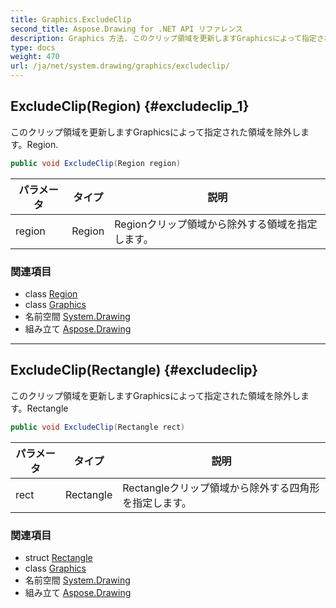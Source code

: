 ```yaml
---
title: Graphics.ExcludeClip
second_title: Aspose.Drawing for .NET API リファレンス
description: Graphics 方法. このクリップ領域を更新しますGraphicsによって指定された領域を除外しますRegion.
type: docs
weight: 470
url: /ja/net/system.drawing/graphics/excludeclip/
---
```

## ExcludeClip(Region) {#excludeclip_1}

このクリップ領域を更新しますGraphicsによって指定された領域を除外します。Region.

```csharp
public void ExcludeClip(Region region)
```

| パラメータ | タイプ | 説明 |
| --- | --- | --- |
| region | Region | Regionクリップ領域から除外する領域を指定します。 |

### 関連項目

* class [Region](../../region/)
* class [Graphics](../)
* 名前空間 [System.Drawing](../../graphics/)
* 組み立て [Aspose.Drawing](../../../)

---

## ExcludeClip(Rectangle) {#excludeclip}

このクリップ領域を更新しますGraphicsによって指定された領域を除外します。Rectangle

```csharp
public void ExcludeClip(Rectangle rect)
```

| パラメータ | タイプ | 説明 |
| --- | --- | --- |
| rect | Rectangle | Rectangleクリップ領域から除外する四角形を指定します。 |

### 関連項目

* struct [Rectangle](../../rectangle/)
* class [Graphics](../)
* 名前空間 [System.Drawing](../../graphics/)
* 組み立て [Aspose.Drawing](../../../)


